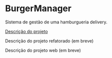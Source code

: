 # BurgerManager
Sistema de gestão de uma hamburgueria delivery.

[Descrição do projeto](BurgerManager/README.md)

Descrição do projeto refatorado (em breve)

Descrição do projeto web (em breve)